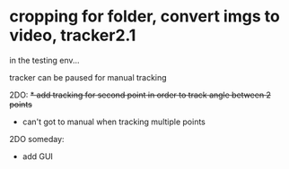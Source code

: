 # cropping for folder, convert imgs to video, tracker2.1 
in the testing env...

tracker can be paused for manual tracking

2DO:
~~* add tracking for second point in order to track angle between 2 points~~
* can't got to manual when tracking multiple points


2DO someday:
* add GUI

